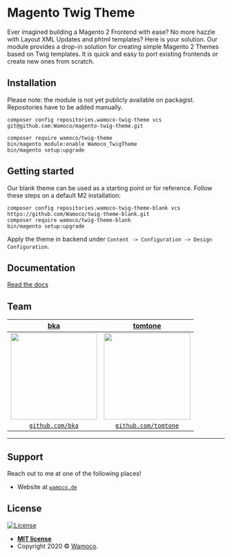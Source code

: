 # Magento Twig Theme

Ever imagined building a Magento 2 Frontend with ease? No more hazzle with Layout XML Updates and phtml templates? Here is your solution. Our module provides a drop-in solution for creating simple Magento 2 Themes based on Twig templates. It is quick and easy to port existing frontends or create new ones from scratch.

## Installation

Please note: the module is not yet publicly available on packagist. Repositories have to be added manually.

    composer config repositories.wamoco-twig-theme vcs git@github.com:Wamoco/magento-twig-theme.git

    composer require wamoco/twig-theme
    bin/magento module:enable Wamoco_TwigTheme
    bin/magento setup:upgrade

## Getting started

Our blank theme can be used as a starting point or for reference. Follow these steps on a default M2 installation:

    composer config repositories.wamoco-twig-theme-blank vcs https://github.com/Wamoco/twig-theme-blank.git
    composer require wamoco/twig-theme-blank
    bin/magento setup:upgrade

Apply the theme in backend under `Content -> Configuration -> Design Configuration`.

## Documentation

[Read the docs](https://wamoco.github.io/magento-twig-theme-docs)

## Team

| <a href="https://github.com/bka" target="_blank">**bka**</a> | <a href="https://github.com/tomtone" target="_blank">**tomtone**</a> |
| :---: |:---:|
| <img src="https://avatars2.githubusercontent.com/u/584644?s=200&v=3" width="200"> | <img src="https://avatars2.githubusercontent.com/u/2018438?s=200&v=3" width="200"> |
| <a href="http://github.com/bka" target="_blank">`github.com/bka`</a> | <a href="http://github.com/tomtone" target="_blank">`github.com/tomtone`</a> |

---

## Support

Reach out to me at one of the following places!

- Website at <a href="https://www.wamoco.de" target="_blank">`wamoco.de`</a>

## License

[![License](http://img.shields.io/:license-mit-blue.svg?style=flat-square)](http://badges.mit-license.org)

- **[MIT license](http://opensource.org/licenses/mit-license.php)**
- Copyright 2020 © <a href="https://wamoco.de" target="_blank">Wamoco</a>.
